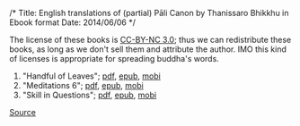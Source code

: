 /*
Title: English translations of (partial) Pāli Canon by Thanissaro Bhikkhu in Ebook format
Date: 2014/06/06
*/

The license of these books is [CC-BY-NC 3.0](https://creativecommons.org/licenses/by-nc/3.0/); thus we can redistribute these books, as long as we don't sell them and attribute the author. IMO this kind of licenses is appropriate for spreading buddha's words.

1. "Handful of Leaves"; 
[pdf](../plieng/DighaNikaya140418.pdf), 
[epub](../plieng/DighaNikaya140418.epub), 
[mobi](../plieng/DighaNikaya140418.mobi)
2. "Meditations 6"; 
[pdf](../plieng/meditations6_v140124.pdf), 
[epub](../plieng/meditations6_v140124.epub), 
[mobi](../plieng/meditations6_v140124.mobi)
3. "Skill in Questions";
[pdf](../plieng/skillInQuestions_v140109.pdf), 
[epub](../plieng/skillInQuestions_v140109.epub), 
[mobi](../plieng/skillInQuestions_v140109.mob)

[Source](http://www.dhammatalks.org/ebook_index.html#palicanon)
